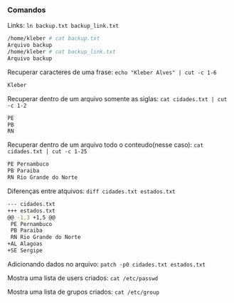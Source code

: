 ### Comandos

Links: `ln backup.txt backup_link.txt`
```bash
/home/kleber # cat backup.txt
Arquivo backup
/home/kleber # cat backup_link.txt
Arquivo backup
```
Recuperar caracteres de uma frase: `echo "Kleber Alves" | cut -c 1-6`
```bash
Kleber
```
Recuperar dentro de um arquivo somente as siglas: `cat cidades.txt | cut -c 1-2`
```bash
PE
PB
RN
```

Recuperar dentro de um arquivo todo o conteudo(nesse caso): `cat cidades.txt | cut -c 1-25`
```bash
PE Pernambuco
PB Paraiba
RN Rio Grande do Norte
```

Diferenças entre atquivos: `diff cidades.txt estados.txt`
```bash
--- cidades.txt
+++ estados.txt
@@ -1,3 +1,5 @@
 PE Pernambuco
 PB Paraiba
 RN Rio Grande do Norte
+AL Alagoas
+SE Sergipe
```

Adicionando dados no arquivo: `patch -p0 cidades.txt estados.txt`

Mostra uma lista de users criados: `cat /etc/passwd` 

Mostra uma lista de grupos criados: `cat /etc/group`
